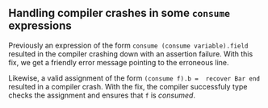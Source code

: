 ## Handling compiler crashes in some `consume` expressions

Previously  an expression of the form `consume (consume variable).field` resulted in the compiler crashing down with an assertion failure. With this fix, we get a friendly error message pointing to the erroneous line.

Likewise, a valid assignment of the form `(consume f).b =  recover Bar end` resulted in a compiler crash. With the fix, the compiler successfuly type checks the assignment and ensures that `f` is _consumed_.
